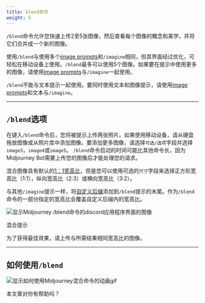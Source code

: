 ```yaml
---
title: blend命令
weight: 5
---
```

`/blend`命令允许您快速上传2至5张图像，然后查看每个图像的概念和美学，并将它们合并成一个新的图像。

使用`/blend`与使用多个[image prompts](https://docs.midjourney.com/image-prompts)和`/imagine`相同，但其界面经过优化，可轻松在移动设备上使用。`/blend`最多可以使用5个图像。如果要在提示中使用更多的图像，请使用[image prompts](https://docs.midjourney.com/image-prompts)与`/imagine`一起使用。

`/blend`不能与文本提示一起使用。要同时使用文本和图像提示，请使用[image prompts](https://docs.midjourney.com/image-prompts)和文本与`/imagine`。

___

## `/blend`选项

在键入`/blend`命令后，您将被提示上传两张照片。如果使用移动设备，请从硬盘拖放图像或从照片库中添加图像。要添加更多图像，请选择`可选/选项`字段并选择`image3`，`image4`或`image5`。 `/blend`命令启动的时间可能比其他命令长，因为Midjourney Bot需要上传您的图像后才能处理您的请求。

混合图像具有默认的[1：1宽高比](https://docs.midjourney.com/v1/docs/aspect-ratios)，但是您可以使用可选的`尺寸`字段来选择正方形宽高比（1:1），纵向宽高比（2:3）或横向宽高比（3:2）。

与其他`/imagine`提示一样，将[自定义后缀](https://docs.midjourney.com/v1/docs/settings-and-presets)添加到`/blend`提示的末尾。作为`/blend`命令的一部分指定的宽高比会覆盖自定义后缀内的宽高比。

![显示Midjourney /blend命令的discord应用程序界面的图像](https://cdn.document360.io/3040c2b6-fead-4744-a3a9-d56d621c6c7e/Images/Documentation/MJ_Blend_Interface.png)

混合提示

为了获得最佳效果，请上传与所需结果相同宽高比的图像。

___

## 如何使用`/blend`

![显示如何使用Midjourney混合命令的动画gif](https://cdn.document360.io/3040c2b6-fead-4744-a3a9-d56d621c6c7e/Images/Documentation/MJ_Blend.gif)

本文章对你有帮助吗？